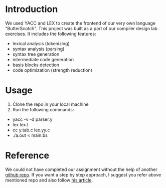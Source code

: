 # Introduction
We used YACC and LEX to create the frontend of our very own language "ButterScotch".
This project was built as a part of our compiler design lab exercises.
It includes the following features: 
- lexical analysis (tokenizing)
- syntax analysis (parsing)
- syntax tree generation
- intermediate code generation
- basis blocks detection
- code optimization (strength reduction)

# Usage
1. Clone the repo in your local machine
2. Run the following commands:
- yacc -v -d parser.y
- lex lex.l
- cc y.tab.c lex.yy.c
- ./a.out < main.bs

# Reference 
We could not have completed our assignment without the help of another [github repo](https://github.com/AnjaneyaTripathi/c-compiler).
If you want a step by step approach, I suggest you refer above mentioned repo and also follow [his article](https://medium.com/codex/building-a-c-compiler-using-lex-and-yacc-446262056aaa).
